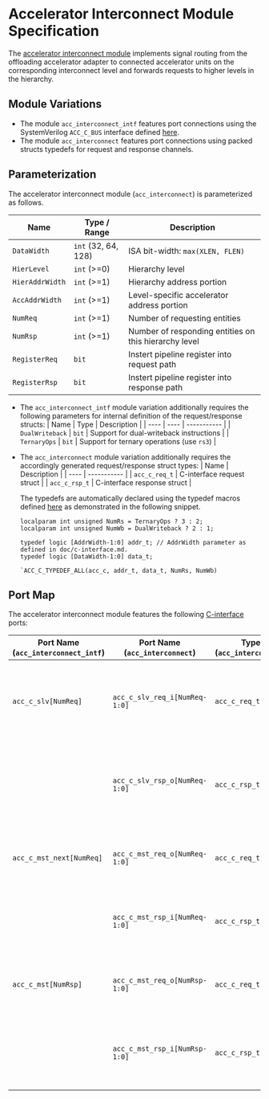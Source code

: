 # Accelerator Interconnect Module Specification
The [accelerator interconnect module](../src/acc_interconnect.sv) implements signal routing from the offloading accelerator adapter to connected accelerator units on the corresponding interconnect level and forwards requests to higher levels in the hierarchy.

## Module Variations
- The module `acc_interconnect_intf` features port connections using the SystemVerilog `ACC_C_BUS` interface defined [here](../src/acc_intf.sv).
- The module `acc_interconnect` features port connections using packed structs typedefs for request and response channels.


## Parameterization
The accelerator interconnect module (`acc_interconnect`) is parameterized as follows.

| Name            | Type / Range        | Description                                           |
| ----            | ------------        | -----------                                           |
| `DataWidth`     | `int` (32, 64, 128) | ISA bit-width: `max(XLEN, FLEN)`                      |
| `HierLevel`     | `int` (>=0)         | Hierarchy level                                       |
| `HierAddrWidth` | `int` (>=1)         | Hierarchy address portion                             |
| `AccAddrWidth`  | `int` (>=1)         | Level-specific accelerator address portion            |
| `NumReq`        | `int` (>=1)         | Number of requesting entities                         |
| `NumRsp`        | `int` (>=1)         | Number of responding entities on this hierarchy level |
| `RegisterReq`   | `bit`               | Instert pipeline register into request path           |
| `RegisterRsp`   | `bit`               | Instert pipeline register into response path          |

- The `acc_interconnect_intf` module variation additionally requires the following parameters for internal definition of the request/response structs:
  | Name            | Type  | Description                                |
  | ----            | ----  | -----------                                |
  | `DualWriteback` | `bit` | Support for dual-writeback instructions    |
  | `TernaryOps`    | `bit` | Support for ternary operations (use `rs3`) |

- The `acc_interconnect` module variation additionally requires the accordingly generated request/response struct types:
  | Name          | Description                 |
  | ----          | -----------                 |
  | `acc_c_req_t` | C-interface request struct  |
  | `acc_c_rsp_t` | C-interface response struct |

  The typedefs are automatically declared using the typedef macros defined [here](../include/acc_interface/typedef.svh) as demonstrated in the following snippet.

  ```
  localparam int unsigned NumRs = TernaryOps ? 3 : 2;
  localparam int unsigned NumWb = DualWriteback ? 2 : 1;

  typedef logic [AddrWidth-1:0] addr_t; // AddrWidth parameter as defined in doc/c-interface.md.
  typedef logic [DataWidth-1:0] data_t;

  `ACC_C_TYPEDEF_ALL(acc_c, addr_t, data_t, NumRs, NumWb)
  ```

## Port Map
The accelerator interconnect module features the following [C-interface](c-interface.md) ports:

| Port Name (`acc_interconnect_intf`) | Port Name (`acc_interconnect`) | Type (`acc_interconnect`) | Description                                                                           |
| ---------                           | ----------                     | ---------                 | -----------                                                                           |
| `acc_c_slv[NumReq]`                 | `acc_c_slv_req_i[NumReq-1:0]`  | `acc_c_req_t`             | C-interface request channel input from accelerator adapter / lower-level interconnect |
|                                     | `acc_c_slv_rsp_o[NumReq-1:0]`  | `acc_c_rsp_t`             | C-interface response channel output to accelerator adapter / lower level interconnect |
| `acc_c_mst_next[NumReq]`            | `acc_c_mst_req_o[NumReq-1:0]`  | `acc_c_req_t`             | C-interface request channel output to higher-level interconnect                       |
|                                     | `acc_c_mst_rsp_i[NumReq-1:0]`  | `acc_c_rsp_t`             | C-interface response channel input from higher level interconnect                     |
| `acc_c_mst[NumRsp]`                 | `acc_c_mst_req_o[NumRsp-1:0]`  | `acc_c_req_t`             | C-interface request channel to directly connected accelerators                        |
|                                     | `acc_c_mst_rsp_i[NumRsp-1:0]`  | `acc_c_rsp_t`             | C-interface response channel from directly connected accelerators                     |
